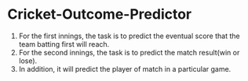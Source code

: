 # Cricket-Outcome-Predictor
1. For the first innings, the task is to predict the eventual score that the team batting first will reach.
2. For the second innings, the task is to predict the match result(win or lose).
3. In addition, it will predict the player of match in a particular game.
 
